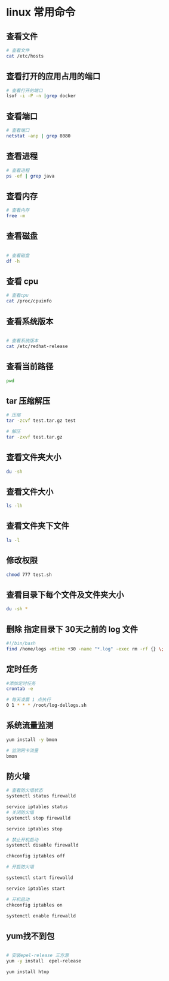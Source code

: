 # linux 常用命令

## 查看文件

```bash
# 查看文件
cat /etc/hosts
```

## 查看打开的应用占用的端口

```bash
# 查看打开的端口
lsof -i -P -n |grep docker
```

## 查看端口

```bash
# 查看端口
netstat -anp | grep 8080
```

## 查看进程

```bash
# 查看进程
ps -ef | grep java
```

## 查看内存

```bash
# 查看内存
free -m
```

## 查看磁盘

```bash

# 查看磁盘
df -h
```

## 查看 cpu

```bash
# 查看cpu
cat /proc/cpuinfo
```

## 查看系统版本

```bash

# 查看系统版本
cat /etc/redhat-release
```

## 查看当前路径

```bash
pwd
```

## tar 压缩解压

```bash
# 压缩
tar -zcvf test.tar.gz test

# 解压
tar -zxvf test.tar.gz
```

## 查看文件夹大小

```bash
du -sh
```

## 查看文件大小

```bash
ls -lh
```

## 查看文件夹下文件

```bash
ls -l
```

## 修改权限

```bash
chmod 777 test.sh
```

## 查看目录下每个文件及文件夹大小

```bash
du -sh *
```

## 删除 指定目录下 30天之前的 log 文件

```bash
#!/bin/bash
find /home/logs -mtime +30 -name "*.log" -exec rm -rf {} \;
```

## 定时任务

```bash
#添加定时任务
crontab -e

# 每天凌晨 1 点执行
0 1 * * * /root/log-dellogs.sh

```

## 系统流量监测

```bash
yum install -y bmon

# 监测网卡流量
bmon
```

## 防火墙

```bash
# 查看防火墙状态
systemctl status firewalld

service iptables status
# 关闭防火墙
systemctl stop firewalld

service iptables stop

# 禁止开机启动
systemctl disable firewalld

chkconfig iptables off

# 开启防火墙

systemctl start firewalld

service iptables start

# 开机启动
chkconfig iptables on

systemctl enable firewalld
```

## yum找不到包

```bash

# 安装epel-release 三方源
yum -y install  epel-release 

yum install htop
```
